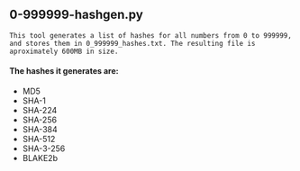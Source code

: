 ## 0-999999-hashgen.py

```This tool generates a list of hashes for all numbers from 0 to 999999, and stores them in 0_999999_hashes.txt. The resulting file is aproximately 600MB in size.```

#### The hashes it generates are:

* MD5
* SHA-1
* SHA-224
* SHA-256
* SHA-384
* SHA-512
* SHA-3-256
* BLAKE2b
